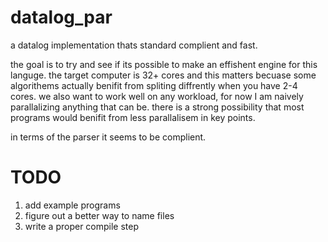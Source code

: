 # datalog_par
a datalog implementation thats standard complient and fast.

the goal is to try and see if its possible to make an effishent engine for this languge. the target computer is 32+ cores and this matters becuase some algorithems actually benifit from spliting diffrently when you have 2-4 cores.
we also want to work well on any workload, for now I am naively parallalizing anything that can be.
there is a strong possibility that most programs would benifit from less parallalisem in key points.

in terms of the parser it seems to be complient.

# TODO
1. add example programs
2. figure out a better way to name files
3. write a proper compile step


